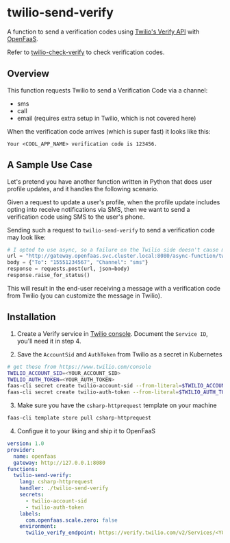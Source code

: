 # twilio-send-verify

A function to send a verification codes using [Twilio's Verify API](https://www.twilio.com/docs/verify/api) with [OpenFaaS](https://www.openfaas.com/).

Refer to [twilio-check-verify](https://github.com/kylos101/twilio-check-verify) to check verification codes.

## Overview

This function requests Twilio to send a Verification Code via a channel:

- sms
- call
- email (requires extra setup in Twilio, which is not covered here)

When the verification code arrives (which is super fast) it looks like this:

```
Your <COOL_APP_NAME> verification code is 123456.
```

## A Sample Use Case

Let's pretend you have another function written in Python that does user profile updates, and it handles the following scenario.

Given a request to update a user's profile, when the profile update includes opting into receive notifications via SMS, then we want to send a verification code using SMS to the user's phone.

Sending such a request to `twilio-send-verify` to send a verification code may look like:

```python
# I opted to use async, so a failure on the Twilio side doesn't cause my user update to fail
url = "http://gateway.openfaas.svc.cluster.local:8080/async-function/twilio-send-verify.openfaas-fn"
body = {"To": "15551234567", "Channel": "sms"}
response = requests.post(url, json=body)
response.raise_for_status()
```

This will result in the end-user receiving a message with a verification code from Twilio (you can customize the message in Twilio).

## Installation

1. Create a Verify service in [Twilio console](https://www.twilio.com/console/verify/services). Document the `Service ID`, you'll need it in step 4.

2. Save the `AccountSid` and `AuthToken` from Twilio as a secret in Kubernetes

```bash
# get these from https://www.twilio.com/console
TWILIO_ACCOUNT_SID=<YOUR_ACCOUNT_SID>
TWILIO_AUTH_TOKEN=<YOUR_AUTH_TOKEN>
faas-cli secret create twilio-account-sid --from-literal=$TWILIO_ACCOUNT_SID
faas-cli secret create twilio-auth-token --from-literal=$TWILIO_AUTH_TOKEN
```

3. Make sure you have the `csharp-httprequest` template on your machine

```bash
faas-cli template store pull csharp-httprequest
```

4. Configue it to your liking and ship it to OpenFaaS

```yaml
version: 1.0
provider:
  name: openfaas
  gateway: http://127.0.0.1:8080
functions:
  twilio-send-verify:
    lang: csharp-httprequest
    handler: ./twilio-send-verify
    secrets:
      - twilio-account-sid
      - twilio-auth-token
    labels:
      com.openfaas.scale.zero: false
    environment:
      twilio_verify_endpoint: https://verify.twilio.com/v2/Services/<YOUR_VERIFY_SERVICE_ID>/Verifications
```

